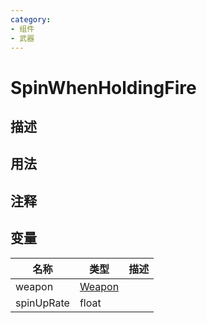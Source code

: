 ```yaml
---
category: 
- 组件
- 武器
---
```

# SpinWhenHoldingFire
## 描述

## 用法

## 注释

## 变量
| 名称 | 类型 | 描述 |
| ----------- | ----------- | ----------- |
| weapon | [Weapon](./Weapon.md) |  |  
| spinUpRate  | float |  |  
